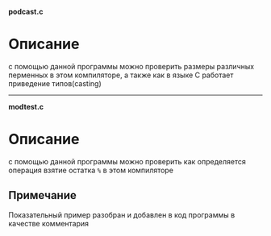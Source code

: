 **podcast.c** 
# Описание
с помощью данной программы можно проверить размеры различных перменных в этом компиляторе,
а также как в языке C работает приведение типов(casting)

---
**modtest.c** 
# Описание
с помощью данной программы можно проверить как определяется операция взятие остатка `%` в этом компиляторе
## Примечание
Показательный пример разобран и добавлен в код программы в качестве комментария

